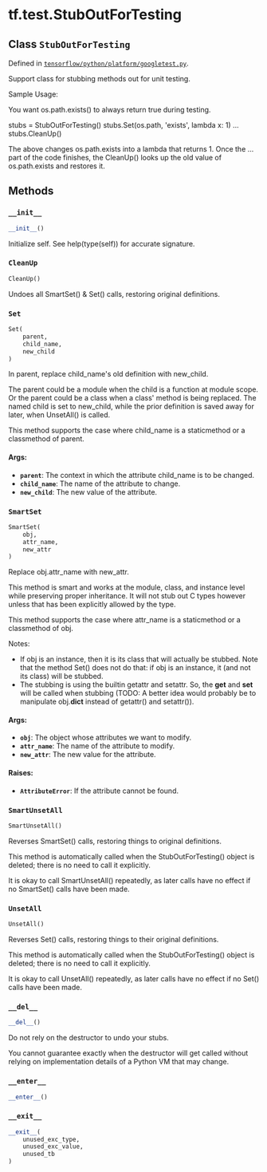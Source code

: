 <div itemscope itemtype="http://developers.google.com/ReferenceObject">
<meta itemprop="name" content="tf.test.StubOutForTesting" />
<meta itemprop="property" content="CleanUp"/>
<meta itemprop="property" content="Set"/>
<meta itemprop="property" content="SmartSet"/>
<meta itemprop="property" content="SmartUnsetAll"/>
<meta itemprop="property" content="UnsetAll"/>
<meta itemprop="property" content="__del__"/>
<meta itemprop="property" content="__enter__"/>
<meta itemprop="property" content="__exit__"/>
<meta itemprop="property" content="__init__"/>
</div>

# tf.test.StubOutForTesting

## Class `StubOutForTesting`





Defined in [`tensorflow/python/platform/googletest.py`](https://www.tensorflow.org/code/tensorflow/python/platform/googletest.py).

Support class for stubbing methods out for unit testing.

Sample Usage:

You want os.path.exists() to always return true during testing.

   stubs = StubOutForTesting()
   stubs.Set(os.path, 'exists', lambda x: 1)
     ...
   stubs.CleanUp()

The above changes os.path.exists into a lambda that returns 1.  Once
the ... part of the code finishes, the CleanUp() looks up the old
value of os.path.exists and restores it.

## Methods

<h3 id="__init__"><code>__init__</code></h3>

``` python
__init__()
```

Initialize self.  See help(type(self)) for accurate signature.

<h3 id="CleanUp"><code>CleanUp</code></h3>

``` python
CleanUp()
```

Undoes all SmartSet() & Set() calls, restoring original definitions.

<h3 id="Set"><code>Set</code></h3>

``` python
Set(
    parent,
    child_name,
    new_child
)
```

In parent, replace child_name's old definition with new_child.

The parent could be a module when the child is a function at
module scope.  Or the parent could be a class when a class' method
is being replaced.  The named child is set to new_child, while the
prior definition is saved away for later, when UnsetAll() is
called.

This method supports the case where child_name is a staticmethod or a
classmethod of parent.

#### Args:

* <b>`parent`</b>: The context in which the attribute child_name is to be changed.
* <b>`child_name`</b>: The name of the attribute to change.
* <b>`new_child`</b>: The new value of the attribute.

<h3 id="SmartSet"><code>SmartSet</code></h3>

``` python
SmartSet(
    obj,
    attr_name,
    new_attr
)
```

Replace obj.attr_name with new_attr.

This method is smart and works at the module, class, and instance level
while preserving proper inheritance. It will not stub out C types however
unless that has been explicitly allowed by the type.

This method supports the case where attr_name is a staticmethod or a
classmethod of obj.

Notes:
  - If obj is an instance, then it is its class that will actually be
    stubbed. Note that the method Set() does not do that: if obj is
    an instance, it (and not its class) will be stubbed.
  - The stubbing is using the builtin getattr and setattr. So, the __get__
    and __set__ will be called when stubbing (TODO: A better idea would
    probably be to manipulate obj.__dict__ instead of getattr() and
    setattr()).

#### Args:

* <b>`obj`</b>: The object whose attributes we want to modify.
* <b>`attr_name`</b>: The name of the attribute to modify.
* <b>`new_attr`</b>: The new value for the attribute.


#### Raises:

* <b>`AttributeError`</b>: If the attribute cannot be found.

<h3 id="SmartUnsetAll"><code>SmartUnsetAll</code></h3>

``` python
SmartUnsetAll()
```

Reverses SmartSet() calls, restoring things to original definitions.

This method is automatically called when the StubOutForTesting()
object is deleted; there is no need to call it explicitly.

It is okay to call SmartUnsetAll() repeatedly, as later calls have
no effect if no SmartSet() calls have been made.

<h3 id="UnsetAll"><code>UnsetAll</code></h3>

``` python
UnsetAll()
```

Reverses Set() calls, restoring things to their original definitions.

This method is automatically called when the StubOutForTesting()
object is deleted; there is no need to call it explicitly.

It is okay to call UnsetAll() repeatedly, as later calls have no
effect if no Set() calls have been made.

<h3 id="__del__"><code>__del__</code></h3>

``` python
__del__()
```

Do not rely on the destructor to undo your stubs.

You cannot guarantee exactly when the destructor will get called without
relying on implementation details of a Python VM that may change.

<h3 id="__enter__"><code>__enter__</code></h3>

``` python
__enter__()
```



<h3 id="__exit__"><code>__exit__</code></h3>

``` python
__exit__(
    unused_exc_type,
    unused_exc_value,
    unused_tb
)
```





